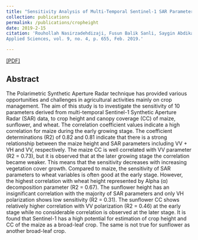 ```yaml
---
title: "Sensitivity Analysis of Multi-Temporal Sentinel-1 SAR Parameters to Crop Height and Canopy Coverage"
collection: publications
permalink: /publications/cropheight
date: 2019-2-15
citation: 'Rouhollah Nasirzadehdizaji, Fusun Balik Sanli, Saygin Abdikan, Ziyadin Cakir, Ali Ihsan Sekertekin, <b>Mustafa Ustuner</b>.
Applied Sciences, vol. 9, no. 4, p. 655, Feb. 2019.'

---
```

[[PDF]](http://mustuner.github.io/files/cropheight.pdf)


## Abstract
The Polarimetric Synthetic Aperture Radar technique has provided various opportunities and challenges in agricultural activities mainly on crop management. The aim of this study is to investigate the sensitivity of 10 parameters derived from multi-temporal Sentinel-1 Synthetic Aperture Radar (SAR) data, to crop height and canopy coverage (CC) of maize, sunflower, and wheat. The correlation coefficient values indicate a high correlation for maize during the early growing stage. The coefficient determinations (R2) of 0.82 and 0.81 indicate that there is a strong relationship between the maize height and SAR parameters including VV + VH and VV, respectively. The maize CC is well correlated with VV parameter (R2 = 0.73), but it is observed that at the later growing stage the correlation became weaker. This means that the sensitivity decreases with increasing vegetation cover growth. Compared to maize, the sensitivity of SAR parameters to wheat variables is often good at the early stage. However, the highest correlation with wheat height represented by Alpha (α) decomposition parameter (R2 = 0.67). The sunflower height has an insignificant correlation with the majority of SAR parameters and only VH polarization shows low sensitivity (R2 = 0.31). The sunflower CC shows relatively higher correlation with VV polarization (R2 = 0.46) at the early stage while no considerable correlation is observed at the later stage. It is found that Sentinel-1 has a high potential for estimation of crop height and CC of the maize as a broad-leaf crop. The same is not true for sunflower as another broad-leaf crop.
